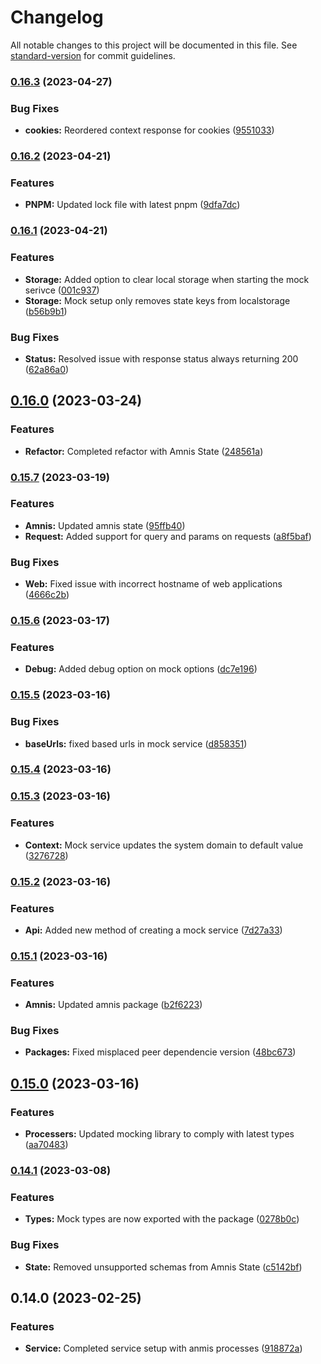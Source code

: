 # Changelog

All notable changes to this project will be documented in this file. See [standard-version](https://github.com/conventional-changelog/standard-version) for commit guidelines.

### [0.16.3](https://github.com/amnis-dev/amnis-mock/compare/v0.16.2...v0.16.3) (2023-04-27)


### Bug Fixes

* **cookies:** Reordered context response for cookies ([9551033](https://github.com/amnis-dev/amnis-mock/commit/95510334e2a5d75f63879f440bd33dc88f7e9dd2))

### [0.16.2](https://github.com/amnis-dev/amnis-mock/compare/v0.16.1...v0.16.2) (2023-04-21)


### Features

* **PNPM:** Updated lock file with latest pnpm ([9dfa7dc](https://github.com/amnis-dev/amnis-mock/commit/9dfa7dce58a1561f8f8a58b13def88684b4fe846))

### [0.16.1](https://github.com/amnis-dev/amnis-mock/compare/v0.16.0...v0.16.1) (2023-04-21)


### Features

* **Storage:** Added option to clear local storage when starting the mock serivce ([001c937](https://github.com/amnis-dev/amnis-mock/commit/001c937116e1c48069dfc16c8799094578f9ca03))
* **Storage:** Mock setup only removes state keys from localstorage ([b56b9b1](https://github.com/amnis-dev/amnis-mock/commit/b56b9b1e14f815853eb59cecef3016f50ab51c9a))


### Bug Fixes

* **Status:** Resolved issue with response status always returning 200 ([62a86a0](https://github.com/amnis-dev/amnis-mock/commit/62a86a0c7f76dc2cd8f8df0f495016b69af91e5f))

## [0.16.0](https://github.com/amnis-dev/amnis-mock/compare/v0.15.7...v0.16.0) (2023-03-24)


### Features

* **Refactor:** Completed refactor with Amnis State ([248561a](https://github.com/amnis-dev/amnis-mock/commit/248561a970eebd2bbf9de775b905cb7b27e14e1c))

### [0.15.7](https://github.com/amnis-dev/amnis-mock/compare/v0.15.6...v0.15.7) (2023-03-19)


### Features

* **Amnis:** Updated amnis state ([95ffb40](https://github.com/amnis-dev/amnis-mock/commit/95ffb4067fdc78bee3e5e9d5de82f30b53b925b2))
* **Request:** Added support for query and params on requests ([a8f5baf](https://github.com/amnis-dev/amnis-mock/commit/a8f5bafc84e931f461a2ab818225d5742049ebb6))


### Bug Fixes

* **Web:** Fixed issue with incorrect hostname of web applications ([4666c2b](https://github.com/amnis-dev/amnis-mock/commit/4666c2b6704484def5953b7085bc74f453489004))

### [0.15.6](https://github.com/amnis-dev/amnis-mock/compare/v0.15.5...v0.15.6) (2023-03-17)


### Features

* **Debug:** Added debug option on mock options ([dc7e196](https://github.com/amnis-dev/amnis-mock/commit/dc7e196a3e9ec6ddef1848368015115d53068cda))

### [0.15.5](https://github.com/amnis-dev/amnis-mock/compare/v0.15.4...v0.15.5) (2023-03-16)


### Bug Fixes

* **baseUrls:** fixed based urls in mock service ([d858351](https://github.com/amnis-dev/amnis-mock/commit/d858351e11bbf293efdfc1ca47d4e416712411cb))

### [0.15.4](https://github.com/amnis-dev/amnis-mock/compare/v0.15.3...v0.15.4) (2023-03-16)

### [0.15.3](https://github.com/amnis-dev/amnis-mock/compare/v0.15.2...v0.15.3) (2023-03-16)


### Features

* **Context:** Mock service updates the system domain to default value ([3276728](https://github.com/amnis-dev/amnis-mock/commit/3276728ac546a240232a82354dac4beda8b6985d))

### [0.15.2](https://github.com/amnis-dev/amnis-mock/compare/v0.15.1...v0.15.2) (2023-03-16)


### Features

* **Api:** Added new method of creating a mock service ([7d27a33](https://github.com/amnis-dev/amnis-mock/commit/7d27a3343e068f72e443468f73af11f057ace6cc))

### [0.15.1](https://github.com/amnis-dev/amnis-mock/compare/v0.15.0...v0.15.1) (2023-03-16)


### Features

* **Amnis:** Updated amnis package ([b2f6223](https://github.com/amnis-dev/amnis-mock/commit/b2f62238f7e2378f57d0344397319d135091b793))


### Bug Fixes

* **Packages:** Fixed misplaced peer dependencie version ([48bc673](https://github.com/amnis-dev/amnis-mock/commit/48bc6734f06281a938c41e905bd0a2b4d804eb5d))

## [0.15.0](https://github.com/amnis-dev/amnis-mock/compare/v0.14.1...v0.15.0) (2023-03-16)


### Features

* **Processers:** Updated mocking library to comply with latest types ([aa70483](https://github.com/amnis-dev/amnis-mock/commit/aa7048302c8e33ce7f5839c57a56af260f55e0d6))

### [0.14.1](https://github.com/amnis-dev/amnis-mock/compare/v0.14.0...v0.14.1) (2023-03-08)


### Features

* **Types:** Mock types are now exported with the package ([0278b0c](https://github.com/amnis-dev/amnis-mock/commit/0278b0cbb3ae866c91dac4fc106e41085353c6a1))


### Bug Fixes

* **State:** Removed unsupported schemas from Amnis State ([c5142bf](https://github.com/amnis-dev/amnis-mock/commit/c5142bf8081dcc41870466b2b0f37667d030bf5c))

## 0.14.0 (2023-02-25)


### Features

* **Service:** Completed service setup with anmis processes ([918872a](https://github.com/amnis-dev/amnis-mock/commit/918872a3275790055de7a7498aea17caf86cd43e))
